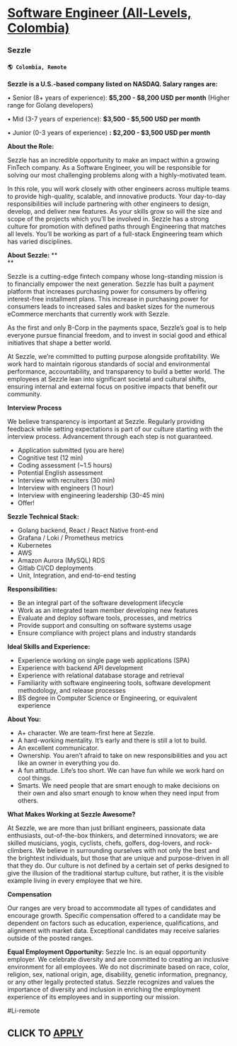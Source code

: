 # [Software Engineer (All-Levels, Colombia)](https://www.remotewlb.com/apply/software-engineer-all-levels-colombia)  
### Sezzle  
#### `🌎 Colombia, Remote`  

**Sezzle is a U.S.-based company listed on NASDAQ. Salary ranges are:**

• Senior (8+ years of experience): **$5,200 - $8,200 USD per month** (Higher range for Golang developers)

• Mid (3-7 years of experience): **$3,500 - $5,500 USD per month**

• Junior (0-3 years of experience) **: $2,200 - $3,500 USD per month**

**About the Role:**

Sezzle has an incredible opportunity to make an impact within a growing FinTech company. As a Software Engineer, you will be responsible for solving our most challenging problems along with a highly-motivated team.

In this role, you will work closely with other engineers across multiple teams to provide high-quality, scalable, and innovative products. Your day-to-day responsibilities will include partnering with other engineers to design, develop, and deliver new features. As your skills grow so will the size and scope of the projects which you’ll be involved in. Sezzle has a strong culture for promotion with defined paths through Engineering that matches all levels. You’ll be working as part of a full-stack Engineering team which has varied disciplines.

**About Sezzle:** **  
**

Sezzle is a cutting-edge fintech company whose long-standing mission is to financially empower the next generation. Sezzle has built a payment platform that increases purchasing power for consumers by offering interest-free installment plans. This increase in purchasing power for consumers leads to increased sales and basket sizes for the numerous eCommerce merchants that currently work with Sezzle.

As the first and only B-Corp in the payments space, Sezzle’s goal is to help everyone pursue financial freedom, and to invest in social good and ethical initiatives that shape a better world.

At Sezzle, we’re committed to putting purpose alongside profitability. We work hard to maintain rigorous standards of social and environmental performance, accountability, and transparency to build a better world. The employees at Sezzle lean into significant societal and cultural shifts, ensuring internal and external focus on positive impacts that benefit our community.

**Interview Process**

We believe transparency is important at Sezzle. Regularly providing feedback while setting expectations is part of our culture starting with the interview process. Advancement through each step is not guaranteed.

  * Application submitted (you are here)
  * Cognitive test (12 min)
  * Coding assessment (~1.5 hours)
  * Potential English assessment
  * Interview with recruiters (30 min)
  * Interview with engineers (1 hour)
  * Interview with engineering leadership (30-45 min)
  * Offer!

**Sezzle Technical Stack:**

  * Golang backend, React / React Native front-end
  * Grafana / Loki / Prometheus metrics
  * Kubernetes
  * AWS
  * Amazon Aurora (MySQL) RDS
  * Gitlab CI/CD deployments
  * Unit, Integration, and end-to-end testing

**Responsibilities:**

  * Be an integral part of the software development lifecycle
  * Work as an integrated team member developing new features
  * Evaluate and deploy software tools, processes, and metrics
  * Provide support and consulting on software systems usage
  * Ensure compliance with project plans and industry standards

**Ideal Skills and Experience:**

  * Experience working on single page web applications (SPA)
  * Experience with backend API development
  * Experience with relational database storage and retrieval
  * Familiarity with software engineering tools, software development methodology, and release processes
  * BS degree in Computer Science or Engineering, or equivalent experience

**About You:**

  * A+ character. We are team-first here at Sezzle. 
  * A hard-working mentality. It’s early and there is still a lot to build. 
  * An excellent communicator. 
  * Ownership. You aren’t afraid to take on new responsibilities and you act like an owner in everything you do.
  * A fun attitude. Life’s too short. We can have fun while we work hard on cool things. 
  * Smarts. We need people that are smart enough to make decisions on their own and also smart enough to know when they need input from others. 

**What Makes Working at Sezzle Awesome?**

At Sezzle, we are more than just brilliant engineers, passionate data enthusiasts, out-of-the-box thinkers, and determined innovators; we are skilled musicians, yogis, cyclists, chefs, golfers, dog-lovers, and rock-climbers. We believe in surrounding ourselves with not only the best and the brightest individuals, but those that are unique and purpose-driven in all that they do. Our culture is not defined by a certain set of perks designed to give the illusion of the traditional startup culture, but rather, it is the visible example living in every employee that we hire.

**Compensation**

Our ranges are very broad to accommodate all types of candidates and encourage growth. Specific compensation offered to a candidate may be dependent on factors such as education, experience, qualifications, and alignment with market data. Exceptional candidates may receive salaries outside of the posted ranges.

**Equal Employment Opportunity:** Sezzle Inc. is an equal opportunity employer. We celebrate diversity and are committed to creating an inclusive environment for all employees. We do not discriminate based on race, color, religion, sex, national origin, age, disability, genetic information, pregnancy, or any other legally protected status. Sezzle recognizes and values the importance of diversity and inclusion in enriching the employment experience of its employees and in supporting our mission.

#Li-remote

  
## CLICK TO [APPLY](https://www.remotewlb.com/apply/software-engineer-all-levels-colombia)

